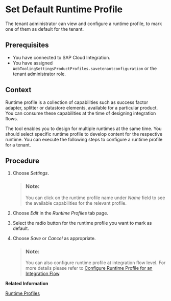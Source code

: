 <!-- loioefebd504386846389e0c60cd2fcb4edf -->

# Set Default Runtime Profile

The tenant administrator can view and configure a runtime profile, to mark one of them as default for the tenant.



## Prerequisites

-   You have connected to SAP Cloud Integration.
-   You have assigned `WebToolingSettingsProductProfiles.savetenantconfiguration` or the tenant administrator role.



## Context

Runtime profile is a collection of capabilities such as success factor adapter, splitter or datastore elements, available for a particular product. You can consume these capabilities at the time of designing integration flows.

The tool enables you to design for multiple runtimes at the same time. You should select specific runtime profile to develop content for the respective runtime. You can execute the following steps to configure a runtime profile for a tenant.



## Procedure

1.  Choose *Settings*.

    > ### Note:  
    > You can click on the runtime profile name under *Name* field to see the available capabilities for the relevant profile.

2.  Choose *Edit* in the *Runtime Profiles* tab page.

3.  Select the radio button for the runtime profile you want to mark as default.

4.  Choose *Save* or *Cancel* as appropriate.

    > ### Note:  
    > You can also configure runtime profile at integration flow level. For more details please refer to [Configure Runtime Profile for an Integration Flow](configure-runtime-profile-for-an-integration-flow-65cc0bc.md).


**Related Information**  


[Runtime Profiles](runtime-profiles-8007daa.md "Cloud Integration allows you to use integration content for different target integration platforms. Accordingly, different runtime profiles are available to adapt the user interface of the integration content designer to the specifications and capabilities of the target integration platform.")

